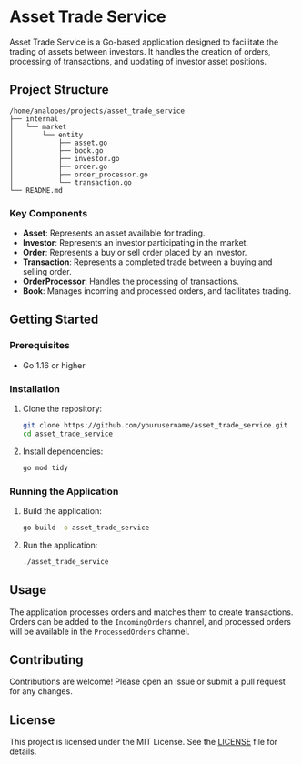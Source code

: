 # Asset Trade Service

Asset Trade Service is a Go-based application designed to facilitate the trading of assets between investors. It handles the creation of orders, processing of transactions, and updating of investor asset positions.

## Project Structure

```
/home/analopes/projects/asset_trade_service
├── internal
│   └── market
│       └── entity
│           ├── asset.go
│           ├── book.go
│           ├── investor.go
│           ├── order.go
│           ├── order_processor.go
│           └── transaction.go
└── README.md
```

### Key Components

- **Asset**: Represents an asset available for trading.
- **Investor**: Represents an investor participating in the market.
- **Order**: Represents a buy or sell order placed by an investor.
- **Transaction**: Represents a completed trade between a buying and selling order.
- **OrderProcessor**: Handles the processing of transactions.
- **Book**: Manages incoming and processed orders, and facilitates trading.

## Getting Started

### Prerequisites

- Go 1.16 or higher

### Installation

1. Clone the repository:
    ```sh
    git clone https://github.com/yourusername/asset_trade_service.git
    cd asset_trade_service
    ```

2. Install dependencies:
    ```sh
    go mod tidy
    ```

### Running the Application

1. Build the application:
    ```sh
    go build -o asset_trade_service
    ```

2. Run the application:
    ```sh
    ./asset_trade_service
    ```

## Usage

The application processes orders and matches them to create transactions. Orders can be added to the `IncomingOrders` channel, and processed orders will be available in the `ProcessedOrders` channel.

## Contributing

Contributions are welcome! Please open an issue or submit a pull request for any changes.

## License

This project is licensed under the MIT License. See the [LICENSE](LICENSE) file for details.